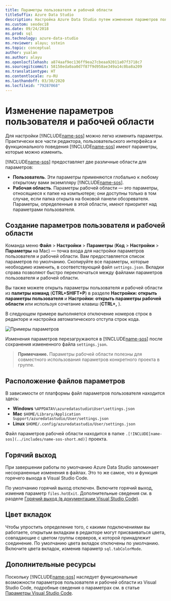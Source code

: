 ```yaml
---
title: Параметры пользователя и рабочей области
titleSuffix: Azure Data Studio
description: Настройка Azure Data Studio путем изменения параметров пользователя и рабочей области.
ms.custom: seodec18
ms.date: 09/24/2018
ms.prod: sql
ms.technology: azure-data-studio
ms.reviewer: alayu; sstein
ms.topic: conceptual
author: yualan
ms.author: alayu
ms.openlocfilehash: a874aaf9ec136ff9ea27cbeaa92011a07f3718c7
ms.sourcegitcommit: 58158eda0aa0d7f87f9d958ae349a14c0ba8a209
ms.translationtype: HT
ms.contentlocale: ru-RU
ms.lasthandoff: 03/30/2020
ms.locfileid: "79287068"
---
```

# <a name="modify-user-and-workspace-settings"></a>Изменение параметров пользователя и рабочей области

Для настройки [!INCLUDE[name-sos](../includes/name-sos-short.md)] можно легко изменить параметры. Практически все части редактора, пользовательского интерфейса и функционального поведения [!INCLUDE[name-sos](../includes/name-sos-short.md)] имеют параметры, которые можно изменить.

[!INCLUDE[name-sos](../includes/name-sos-short.md)] предоставляет две различные области для параметров:

* **Пользователь**. Эти параметры применяются глобально к любому открытому вами экземпляру [!INCLUDE[name-sos](../includes/name-sos-short.md)].
* **Рабочая область**. Параметры рабочей области — это параметры, относящиеся к папке на компьютере; они доступны только в том случае, если папка открыта на боковой панели обозревателя. Параметры, определенные в этой области, имеют приоритет над параметрами пользователя.

## <a name="creating-user-and-workspace-settings"></a>Создание параметров пользователя и рабочей области

Команда меню **Файл** > **Настройки** > **Параметры** (**Код** > **Настройки** > **Параметры** на Mac) — точка входа для настройки параметров пользователя и рабочей области. Вам предоставляется список параметров по умолчанию. Скопируйте все параметры, которые необходимо изменить, в соответствующий файл `settings.json`. Вкладки справа позволяют быстро переключаться между файлами параметров пользователя и рабочей области.

Вы также можете открыть параметры пользователя и рабочей области из **палитры команд** (**CTRL+SHIFT+P**) в разделе **Настройки: открыть параметры пользователя** и **Настройки: открыть параметры рабочей области** или используя сочетание клавиш (**CTRL+,** ).

В следующем примере выполняется отключение номеров строк в редакторе и настройка автоматического отступа строк кода.

![Примеры параметров](media/settings/sample-settings.png)

Изменения параметров перезагружаются в [!INCLUDE[name-sos](../includes/name-sos-short.md)] после сохранения измененного файла `settings.json`.

>**Примечание.** Параметры рабочей области полезны для совместного использования параметров конкретного проекта в группе.

## <a name="settings-file-locations"></a>Расположение файлов параметров

В зависимости от платформы файл параметров пользователя находится здесь:

* **Windows** `%APPDATA%\azuredatastudio\User\settings.json`
* **Mac** `$HOME/Library/Application Support/azuredatastudio/User/settings.json`
* **Linux** `$HOME/.config/azuredatastudio/User/settings.json`

Файл параметров рабочей области находится в папке `.[!INCLUDE[name-sos](../includes/name-sos-short.md)]` проекта.

## <a name="hot-exit"></a>Горячий выход

При завершении работы по умолчанию Azure Data Studio запоминает несохраненные изменения в файлах. Это то же самое, что и функция горячего выхода в Visual Studio Code.

По умолчанию горячий выход отключен. Включите горячий выход, изменив параметр `files.hotExit`. Дополнительные сведения см. в разделе [Горячий выход (в документации Visual Studio Code)](https://code.visualstudio.com/docs/editor/codebasics#_hot-exit).


## <a name="tab-color"></a>Цвет вкладок

Чтобы упростить определение того, с какими подключениями вы работаете, открытым вкладкам в редакторе могут присваиваться цвета, совпадающие с цветом группы серверов, к которой принадлежит соединение. По умолчанию цвета вкладок отключены по умолчанию. Включите цвета вкладок, изменив параметр `sql.tabColorMode`.

## <a name="additional-resources"></a>Дополнительные ресурсы

Поскольку [!INCLUDE[name-sos](../includes/name-sos-short.md)] наследует функциональные возможности параметров пользователя и рабочей области из Visual Studio Code, подробные сведения о параметрах см. в статье [Параметры Visual Studio Code](https://code.visualstudio.com/docs/getstarted/settings).
